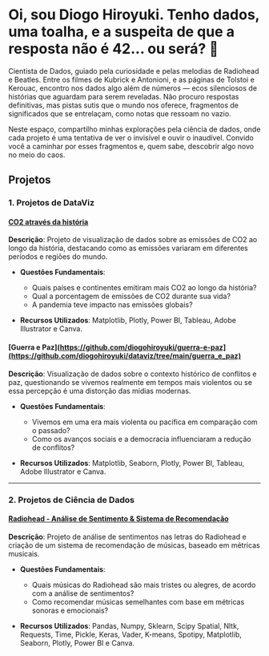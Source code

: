 # Oi, sou Diogo Hiroyuki. Tenho dados, uma toalha, e a suspeita de que a resposta não é 42... ou será? 🦆

Cientista de Dados, guiado pela curiosidade e pelas melodias de Radiohead e Beatles. Entre os filmes de Kubrick e Antonioni, e as páginas de Tolstoi e Kerouac, encontro nos dados algo além de números — ecos silenciosos de histórias que aguardam para serem reveladas. Não procuro respostas definitivas, mas pistas sutis que o mundo nos oferece, fragmentos de significados que se entrelaçam, como notas que ressoam no vazio.

Neste espaço, compartilho minhas explorações pela ciência de dados, onde cada projeto é uma tentativa de ver o invisível e ouvir o inaudível. Convido você a caminhar por esses fragmentos e, quem sabe, descobrir algo novo no meio do caos.

## Projetos

### 1. Projetos de DataViz

#### [CO2 através da história](https://github.com/diogohiroyuki/dataviz/tree/main/CO2_atraves_da_historia)
**Descrição**: Projeto de visualização de dados sobre as emissões de CO2 ao longo da história, destacando como as emissões variaram em diferentes períodos e regiões do mundo.

- **Questões Fundamentais**:
  - Quais países e continentes emitiram mais CO2 ao longo da história?
  - Qual a porcentagem de emissões de CO2 durante sua vida?
  - A pandemia teve impacto nas emissões globais?

- **Recursos Utilizados**: Matplotlib, Plotly, Power BI, Tableau, Adobe Illustrator e Canva.

#### [Guerra e Paz](https://github.com/diogohiroyuki/guerra-e-paz](https://github.com/diogohiroyuki/dataviz/tree/main/guerra_e_paz)
**Descrição**: Visualização de dados sobre o contexto histórico de conflitos e paz, questionando se vivemos realmente em tempos mais violentos ou se essa percepção é uma distorção das mídias modernas.

- **Questões Fundamentais**:
  - Vivemos em uma era mais violenta ou pacífica em comparação com o passado?
  - Como os avanços sociais e a democracia influenciaram a redução de conflitos?

- **Recursos Utilizados**: Matplotlib, Seaborn, Plotly, Power BI, Tableau, Adobe Illustrator e Canva.


---

### 2. Projetos de Ciência de Dados

#### [Radiohead - Análise de Sentimento & Sistema de Recomendação](https://github.com/diogohiroyuki/radiohead-sentimento-recomendacao)
**Descrição**: Projeto de análise de sentimentos nas letras do Radiohead e criação de um sistema de recomendação de músicas, baseado em métricas musicais.

- **Questões Fundamentais**:
  - Quais músicas do Radiohead são mais tristes ou alegres, de acordo com a análise de sentimentos?
  - Como recomendar músicas semelhantes com base em métricas sonoras e emocionais?

- **Recursos Utilizados**: Pandas, Numpy, Sklearn, Scipy Spatial, Nltk, Requests, Time, Pickle, Keras, Vader, K-means, Spotipy, Matplotlib, Seaborn, Plotly, Power BI e Canva.



